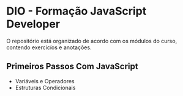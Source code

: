 # DIO - Formação JavaScript Developer

O repositório está organizado de acordo com os módulos do curso, contendo exercicíos e anotações.


<h2>Primeiros Passos Com JavaScript</h2>

<ul>
<li>Variáveis e Operadores</li>
<li>Estruturas Condicionais</li>
</ul>


